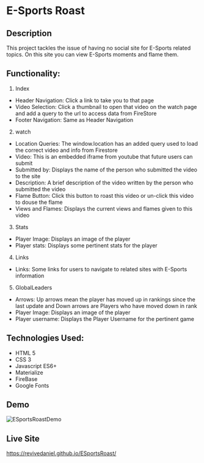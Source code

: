# E-Sports Roast

## Description
This project tackles the issue of having no social site for E-Sports related topics. On this site you can view E-Sports moments and flame them.

## Functionality:
1. Index
- Header Navigation: Click a link to take you to that page
- Video Selection: Click a thumbnail to open that video on the watch page and add a query to the url to access data from FireStore
- Footer Navigation: Same as Header Navigation
2. watch
- Location Queries: The window.location has an added query used to load the correct video and info from Firestore
- Video: This is an embedded iframe from youtube that future users can submit
- Submitted by: Displays the name of the person who submitted the video to the site
- Description: A brief description of the video written by the person who submitted the video
- Flame Button: Click this button to roast this video or un-click this video to douse the flame
- Views and Flames: Displays the current views and flames given to this video
3. Stats
- Player Image: Displays an image of the player
- Player stats: Displays some pertinent stats for the player
4. Links
- Links: Some links for users to navigate to related sites with E-Sports information
5. GlobalLeaders
- Arrows: Up arrows mean the player has moved up in rankings since the last update and Down arrows are Players who have moved down in rank
- Player Image: Displays an image of the player
- Player username: Displays the Player Username for the pertinent game

## Technologies Used:
- HTML 5
- CSS 3
- Javascript ES6+
- Materialize
- FireBase
- Google Fonts

## Demo
![ESportsRoastDemo](./assets/vids/ESportsRoastDemo.gif)

## Live Site
https://revivedaniel.github.io/ESportsRoast/
